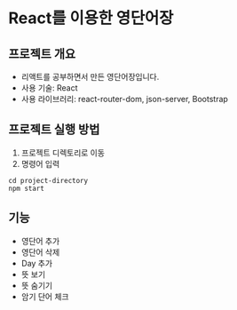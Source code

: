 # React를 이용한 영단어장

## 프로젝트 개요
- 리액트를 공부하면서 만든 영단어장입니다.
- 사용 기술: React
- 사용 라이브러리: react-router-dom, json-server, Bootstrap

## 프로젝트 실행 방법
1. 프로젝트 디렉토리로 이동
2. 명령어 입력
```
cd project-directory
npm start
```

## 기능
- 영단어 추가
- 영단어 삭제
- Day 추가
- 뜻 보기
- 뜻 숨기기
- 암기 단어 체크